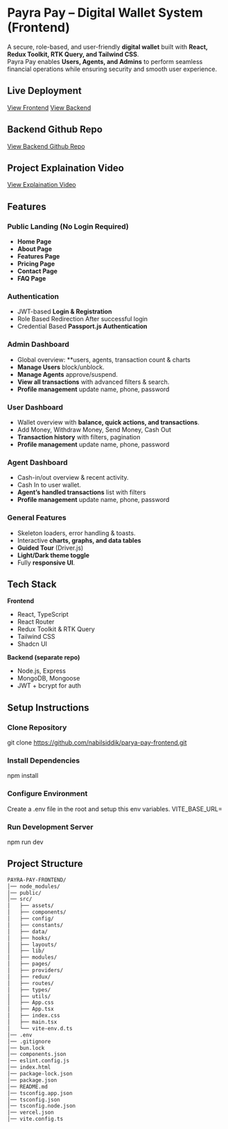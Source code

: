 # Payra Pay – Digital Wallet System (Frontend)

A secure, role-based, and user-friendly **digital wallet** built with **React, Redux Toolkit, RTK Query, and Tailwind CSS**.  
Payra Pay enables **Users, Agents, and Admins** to perform seamless financial operations while ensuring security and smooth user experience.  


## Live Deployment
[View Frontend](https://parya-pay-frontend.vercel.app)
[View Backend](https://payra-pay-backend.vercel.app)

## Backend Github Repo
[View Backend Github Repo](https://github.com/nabilsiddik/payra-pay-backend)

## Project Explaination Video
[View Explaination Video](https://www.youtube.com/watch?v=GFhkaTpDVOA)


## Features

### Public Landing (No Login Required)
- **Home Page** 
- **About Page** 
- **Features Page**  
- **Pricing Page** 
- **Contact Page**  
- **FAQ Page**

### Authentication
- JWT-based **Login & Registration**
- Role Based Redirection After successful login
- Credential Based **Passport.js Authentication**

### Admin Dashboard
- Global overview: **users, agents, transaction count & charts
- **Manage Users** block/unblock.  
- **Manage Agents** approve/suspend.  
- **View all transactions** with advanced filters & search.   
- **Profile management** update name, phone, password

### User Dashboard
- Wallet overview with **balance, quick actions, and transactions**.  
- Add Money, Withdraw Money, Send Money, Cash Out  
- **Transaction history** with filters, pagination 
- **Profile management** update name, phone, password

### Agent Dashboard
- Cash-in/out overview & recent activity.  
- Cash In to user wallet.  
- **Agent’s handled transactions** list with filters  
- **Profile management** update name, phone, password

### General Features 
- Skeleton loaders, error handling & toasts.   
- Interactive **charts, graphs, and data tables**  
- **Guided Tour** (Driver.js)  
- **Light/Dark theme toggle** 
- Fully **responsive UI**.


## Tech Stack

**Frontend**
- React, TypeScript  
- React Router  
- Redux Toolkit & RTK Query  
- Tailwind CSS  
- Shadcn UI  

**Backend (separate repo)**
- Node.js, Express  
- MongoDB, Mongoose  
- JWT + bcrypt for auth  


## Setup Instructions

### Clone Repository
git clone https://github.com/nabilsiddik/parya-pay-frontend.git

### Install Dependencies
npm install

### Configure Environment
Create a .env file in the root and setup this env variables.
VITE_BASE_URL=

### Run Development Server
npm run dev


## Project Structure

```bash
PAYRA-PAY-FRONTEND/
│── node_modules/
│── public/
│── src/
│   ├── assets/      
│   ├── components/    
│   ├── config/        
│   ├── constants/     
│   ├── data/          
│   ├── hooks/         
│   ├── layouts/      
│   ├── lib/           
│   ├── modules/       
│   ├── pages/       
│   ├── providers/    
│   ├── redux/         
│   ├── routes/       
│   ├── types/      
│   ├── utils/        
│   ├── App.css
│   ├── App.tsx
│   ├── index.css
│   ├── main.tsx
│   └── vite-env.d.ts
│── .env
│── .gitignore
│── bun.lock
│── components.json
│── eslint.config.js
│── index.html
│── package-lock.json
│── package.json
│── README.md
│── tsconfig.app.json
│── tsconfig.json
│── tsconfig.node.json
│── vercel.json
│── vite.config.ts
